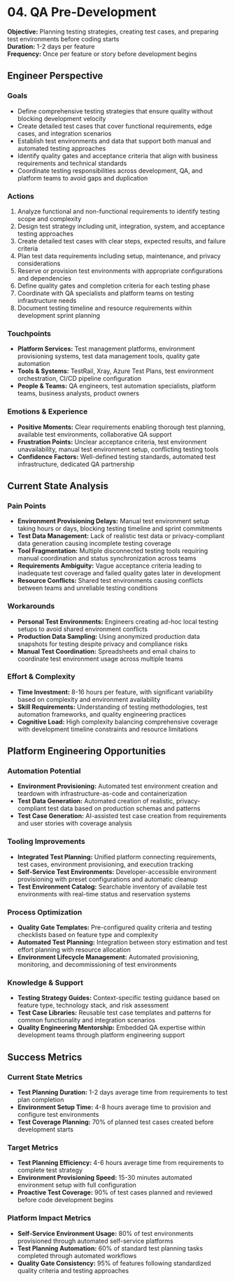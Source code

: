 # 04. QA Pre-Development

**Objective:** Planning testing strategies, creating test cases, and preparing test environments before coding starts  
**Duration:** 1-2 days per feature  
**Frequency:** Once per feature or story before development begins

## Engineer Perspective

### Goals
- Define comprehensive testing strategies that ensure quality without blocking development velocity
- Create detailed test cases that cover functional requirements, edge cases, and integration scenarios
- Establish test environments and data that support both manual and automated testing approaches
- Identify quality gates and acceptance criteria that align with business requirements and technical standards
- Coordinate testing responsibilities across development, QA, and platform teams to avoid gaps and duplication

### Actions
1. Analyze functional and non-functional requirements to identify testing scope and complexity
2. Design test strategy including unit, integration, system, and acceptance testing approaches
3. Create detailed test cases with clear steps, expected results, and failure criteria
4. Plan test data requirements including setup, maintenance, and privacy considerations
5. Reserve or provision test environments with appropriate configurations and dependencies
6. Define quality gates and completion criteria for each testing phase
7. Coordinate with QA specialists and platform teams on testing infrastructure needs
8. Document testing timeline and resource requirements within development sprint planning

### Touchpoints
- **Platform Services:** Test management platforms, environment provisioning systems, test data management tools, quality gate automation
- **Tools & Systems:** TestRail, Xray, Azure Test Plans, test environment orchestration, CI/CD pipeline configuration
- **People & Teams:** QA engineers, test automation specialists, platform teams, business analysts, product owners

### Emotions & Experience
- **Positive Moments:** Clear requirements enabling thorough test planning, available test environments, collaborative QA support
- **Frustration Points:** Unclear acceptance criteria, test environment unavailability, manual test environment setup, conflicting testing tools
- **Confidence Factors:** Well-defined testing standards, automated test infrastructure, dedicated QA partnership

## Current State Analysis

### Pain Points
- **Environment Provisioning Delays:** Manual test environment setup taking hours or days, blocking testing timeline and sprint commitments
- **Test Data Management:** Lack of realistic test data or privacy-compliant data generation causing incomplete testing coverage
- **Tool Fragmentation:** Multiple disconnected testing tools requiring manual coordination and status synchronization across teams
- **Requirements Ambiguity:** Vague acceptance criteria leading to inadequate test coverage and failed quality gates later in development
- **Resource Conflicts:** Shared test environments causing conflicts between teams and unreliable testing conditions

### Workarounds
- **Personal Test Environments:** Engineers creating ad-hoc local testing setups to avoid shared environment conflicts
- **Production Data Sampling:** Using anonymized production data snapshots for testing despite privacy and compliance risks
- **Manual Test Coordination:** Spreadsheets and email chains to coordinate test environment usage across multiple teams

### Effort & Complexity
- **Time Investment:** 8-16 hours per feature, with significant variability based on complexity and environment availability
- **Skill Requirements:** Understanding of testing methodologies, test automation frameworks, and quality engineering practices
- **Cognitive Load:** High complexity balancing comprehensive coverage with development timeline constraints and resource limitations

## Platform Engineering Opportunities

### Automation Potential
- **Environment Provisioning:** Automated test environment creation and teardown with infrastructure-as-code and containerization
- **Test Data Generation:** Automated creation of realistic, privacy-compliant test data based on production schemas and patterns
- **Test Case Generation:** AI-assisted test case creation from requirements and user stories with coverage analysis

### Tooling Improvements
- **Integrated Test Planning:** Unified platform connecting requirements, test cases, environment provisioning, and execution tracking
- **Self-Service Test Environments:** Developer-accessible environment provisioning with preset configurations and automatic cleanup
- **Test Environment Catalog:** Searchable inventory of available test environments with real-time status and reservation systems

### Process Optimization
- **Quality Gate Templates:** Pre-configured quality criteria and testing checklists based on feature type and complexity
- **Automated Test Planning:** Integration between story estimation and test effort planning with resource allocation
- **Environment Lifecycle Management:** Automated provisioning, monitoring, and decommissioning of test environments

### Knowledge & Support
- **Testing Strategy Guides:** Context-specific testing guidance based on feature type, technology stack, and risk assessment
- **Test Case Libraries:** Reusable test case templates and patterns for common functionality and integration scenarios
- **Quality Engineering Mentorship:** Embedded QA expertise within development teams through platform engineering support

## Success Metrics

### Current State Metrics
- **Test Planning Duration:** 1-2 days average time from requirements to test plan completion
- **Environment Setup Time:** 4-8 hours average time to provision and configure test environments
- **Test Coverage Planning:** 70% of planned test cases created before development starts

### Target Metrics
- **Test Planning Efficiency:** 4-6 hours average time from requirements to complete test strategy
- **Environment Provisioning Speed:** 15-30 minutes automated environment setup with full configuration
- **Proactive Test Coverage:** 90% of test cases planned and reviewed before code development begins

### Platform Impact Metrics
- **Self-Service Environment Usage:** 80% of test environments provisioned through automated self-service platforms
- **Test Planning Automation:** 60% of standard test planning tasks completed through automated workflows
- **Quality Gate Consistency:** 95% of features following standardized quality criteria and testing approaches